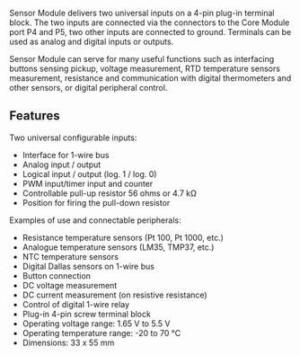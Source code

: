 Sensor Module delivers two universal inputs on a 4-pin plug-in terminal block. The two inputs are connected via the connectors to the Core Module port P4 and P5, two other inputs are connected to ground. Terminals can be used as analog and digital inputs or outputs.

Sensor Module can serve for many useful functions such as interfacing buttons sensing pickup, voltage measurement, RTD temperature sensors measurement, resistance and communication with digital thermometers and other sensors, or digital peripheral control.

## Features

Two universal configurable inputs:

* Interface for 1-wire bus
* Analog input / output
* Logical input / output (log. 1 / log. 0)
* PWM input/timer input and counter
* Controllable pull-up resistor 56 ohms or 4.7 kΩ
* Position for firing the pull-down resistor

Examples of use and connectable peripherals:

* Resistance temperature sensors (Pt 100, Pt 1000, etc.)
* Analogue temperature sensors (LM35, TMP37, etc.)
* NTC temperature sensors
* Digital Dallas sensors on 1-wire bus
* Button connection
* DC voltage measurement
* DC current measurement (on resistive resistance)
* Control of digital 1-wire relay
* Plug-in 4-pin screw terminal block
* Operating voltage range: 1.65 V to 5.5 V
* Operating temperature range: -20 to 70 °C
* Dimensions: 33 x 55 mm
